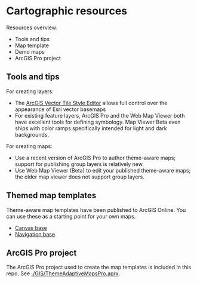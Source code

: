 # Cartographic resources

Resources overview:

* Tools and tips
* Map template
* Demo maps
* ArcGIS Pro project

## Tools and tips

For creating layers:

* The [ArcGIS Vector Tile Style Editor](https://developers.arcgis.com/documentation/vector-tile-style-editor/) allows full control over the appearance of Esri vector basemaps
* For existing feature layers, ArcGIS Pro and the Web Map Viewer both have excellent tools for defining symbology. Map Viewer Beta even ships with color ramps specifically intended for light and dark backgrounds.

For creating maps:

* Use a recent version of ArcGIS Pro to author theme-aware maps; support for publishing group layers is relatively new.
* Use Web Map Viewer (Beta) to edit your published theme-aware maps; the older map viewer does not support group layers.

## Themed map templates

Theme-aware map templates have been published to ArcGIS Online. You can use these as a starting point for your own maps.

* [Canvas base](https://arcgisruntime.maps.arcgis.com/home/item.html?id=398b499e35664a67824b27908a6d8e8d)
* [Navigation base](https://arcgisruntime.maps.arcgis.com/home/item.html?id=828cab783f13440fa6c1cd70a2de3851)

## ArcGIS Pro project

The ArcGIS Pro project used to create the map templates is included in this repo. See [./GIS/ThemeAdaptiveMapsPro.aprx](./GIS/ThemeAdaptiveMapsPro.aprx).